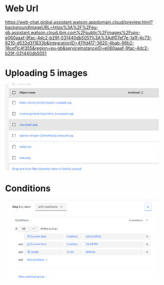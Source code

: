 # Web Url
https://web-chat.global.assistant.watson.appdomain.cloud/preview.html?backgroundImageURL=https%3A%2F%2Feu-gb.assistant.watson.cloud.ibm.com%2Fpublic%2Fimages%2Fupx-e060aaaf-9fac-4dc2-b29f-031440db5051%3A%3Adf07ef7e-1a1f-4c73-8210-d532d311833b&integrationID=411fd417-3620-4bab-86b2-18cef1c4f355&region=eu-gb&serviceInstanceID=e060aaaf-9fac-4dc2-b29f-031440db5051

# Uploading 5 images 
![alt text](./5-images.png)

# Conditions
![alt text](./conditions.png)
